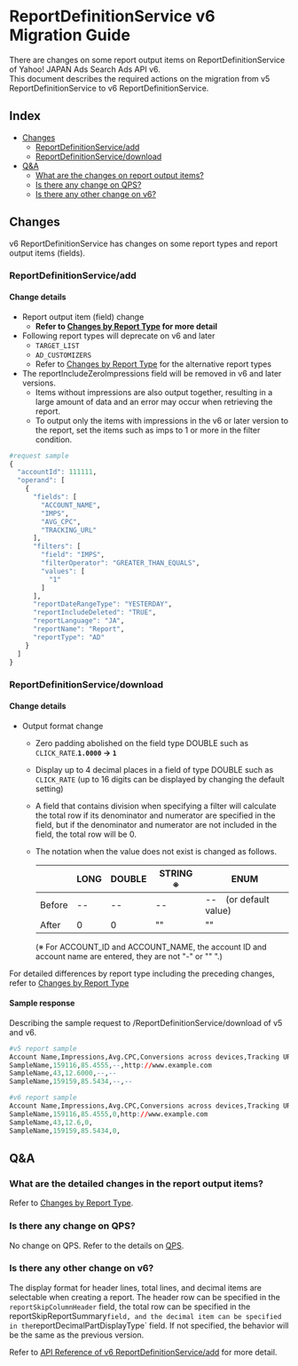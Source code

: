 # ReportDefinitionService v6 Migration Guide

There are changes on some report output items on ReportDefinitionService of Yahoo! JAPAN Ads Search Ads API v6.<br>
This document describes the required actions on the migration from v5 ReportDefinitionService to v6 ReportDefinitionService.

## Index

- [Changes](#Changes)
  - [ReportDefinitionService/add](#reportdefinitionserviceadd)
  - [ReportDefinitionService/download](#reportdefinitionservicedownload)
- [Q&A](#qa)
  - [What are the changes on report output items? ](#what-are-the-detailed-changes-in-the-report-output-items)
  - [Is there any change on QPS?](#is-there-any-change-on-qps)
  - [Is there any other change on v6?](#is-there-any-other-change-on-v6)

## Changes

v6 ReportDefinitionService has changes on some report types and report output items (fields).

### ReportDefinitionService/add

#### Change details

- Report output item (field) change
  - **Refer to [Changes by Report Type](ReportType.md) for more detail**
- Following report types will deprecate on v6 and later
  - `TARGET_LIST`
  - `AD_CUSTOMIZERS`
  - Refer to [Changes by Report Type](ReportType.md) for the alternative report types
- The reportIncludeZeroImpressions field will be removed in v6 and later versions.
  - Items without impressions are also output together, resulting in a large amount of data and an error may occur when retrieving the report.
  - To output only the items with impressions in the v6 or later version to the report, set the items such as imps to 1 or more in the filter condition.
```r
#request sample
{
  "accountId": 111111,
  "operand": [
    {
      "fields": [
        "ACCOUNT_NAME",
        "IMPS",
        "AVG_CPC",
        "TRACKING_URL"
      ],
      "filters": [
        "field": "IMPS",
        "filterOperator": "GREATER_THAN_EQUALS",
        "values": [
          "1"
        ]
      ],
      "reportDateRangeType": "YESTERDAY",
      "reportIncludeDeleted": "TRUE",
      "reportLanguage": "JA",
      "reportName": "Report",
      "reportType": "AD"
    }
  ]
}
```

### ReportDefinitionService/download

#### Change details

- Output format change
  - Zero padding abolished on the field type DOUBLE such as `CLICK_RATE`.**`1.0000` → `1`**
  - Display up to 4 decimal places in a field of type DOUBLE such as `CLICK_RATE` (up to 16 digits can be displayed by changing the default setting)
  - A field that contains division when specifying a filter will calculate the total row if its denominator and numerator are specified in the field, but if the denominator and numerator are not included in the field, the total row will be 0.
  - The notation when the value does not exist is changed as follows.

    | | LONG | DOUBLE | STRING ※ | ENUM |
    | --- | --- | --- | --- | --- | 
    | Before | -- | -- | -- | --　(or default value) |
    | After | 0 | 0 | "" | "" |

    (※ For ACCOUNT\_ID and ACCOUNT\_NAME, the account ID and account name are entered, they are not "-" or "" ".)

For detailed differences by report type including the preceding changes, refer to [Changes by Report Type](ReportType.md)

#### Sample response

Describing the sample request to /ReportDefinitionService/download of v5 and v6.

```r
#v5 report sample
Account Name,Impressions,Avg.CPC,Conversions across devices,Tracking URL
SampleName,159116,85.4555,--,http://www.example.com
SampleName,43,12.6000,--,--
SampleName,159159,85.5434,--,--
```

```r
#v6 report sample
Account Name,Impressions,Avg.CPC,Conversions across devices,Tracking URL
SampleName,159116,85.4555,0,http://www.example.com
SampleName,43,12.6,0,
SampleName,159159,85.5434,0, 
```

## Q&A

### What are the detailed changes in the report output items?

Refer to [Changes by Report Type](ReportType.md).

### Is there any change on QPS?

No change on QPS.
Refer to the details on [QPS](https://ads-developers.yahoo.co.jp/developercenter/en/developers-guide/qps.html).

### Is there any other change on v6?

The display format for header lines, total lines, and decimal items are selectable when creating a report.
The header row can be specified in the `reportSkipColumnHeader` field, the total row can be specified in the reportSkipReportSummary` field, and the decimal item can be specified in the `reportDecimalPartDisplayType` field.
If not specified, the behavior will be the same as the previous version.

Refer to [API Reference of v6 ReportDefinitionService/add](https://ads-developers.yahoo.co.jp/reference/ads-search-api/v6/ReportDefinitionService/add/) for more detail.
